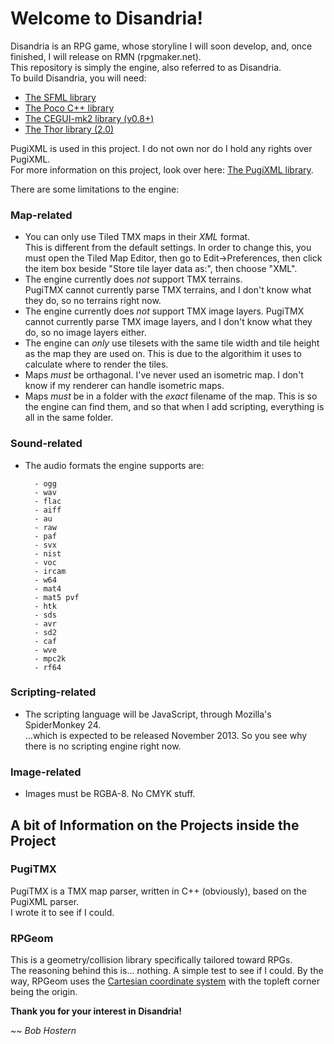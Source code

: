 # Welcome to Disandria!

Disandria is an RPG game, whose storyline I will soon develop, and, once finished, I will release on RMN (rpgmaker.net).  
This repository is simply the engine, also referred to as Disandria.  
To build Disandria, you will need:

*  [The SFML library](http://www.sfml-dev.org "SFML")
*  [The Poco C++ library](http://www.pocoproject.org "Poco")
*  [The CEGUI-mk2 library (v0.8+)](http://www.cegui.org.uk "CEGUI-mk2 (0.8+)")
*  [The Thor library (2.0)](http://www.bromeon.ch/libraries/thor/index.html "Thor 2.0")

PugiXML is used in this project. I do not own nor do I hold any rights over PugiXML.  
For more information on this project, look over here: [The PugiXML library][pxml].

[pxml]: http://www.pugixml.org "PugiXML"

There are some limitations to the engine:

### Map-related

* You can only use Tiled TMX maps in their *XML* format.  
  This is different from the default settings. In order to change this, you must
  open the Tiled Map Editor, then go to Edit->Preferences, then click the item box beside
  "Store tile layer data as:", then choose "XML".
* The engine currently does *not* support TMX terrains.  
  PugiTMX cannot currently parse TMX terrains, and I don't know what they do, so no terrains right now.
* The engine currently does *not* support TMX image layers.
  PugiTMX cannot currently parse TMX image layers, and I don't know what they do, so no image layers either.
* The engine can *only* use tilesets with the same tile width and tile height as the map they are used on.
  This is due to the algorithim it uses to calculate where to render the tiles.
* Maps *must* be orthagonal.
  I've never used an isometric map. I don't know if my renderer can handle isometric maps.
* Maps *must* be in a folder with the *exact* filename of the map.
  This is so the engine can find them, and so that when I add scripting, everything is all in the same folder.

### Sound-related

* The audio formats the engine supports are:

		- ogg 
		- wav
		- flac
		- aiff
		- au
		- raw
		- paf
		- svx
		- nist
		- voc
		- ircam
		- w64
		- mat4
		- mat5 pvf
		- htk
		- sds
		- avr
		- sd2
		- caf
		- wve
		- mpc2k
		- rf64

### Scripting-related

* The scripting language will be JavaScript, through Mozilla's SpiderMonkey 24.  
  ...which is expected to be released November 2013. So you see why there is no scripting engine right now.

### Image-related

* Images must be RGBA-8. No CMYK stuff.

## A bit of Information on the Projects inside the Project

### PugiTMX

PugiTMX is a TMX map parser, written in C++ (obviously), based on the PugiXML parser.  
I wrote it to see if I could.

### RPGeom

This is a geometry/collision library specifically tailored toward RPGs.  
The reasoning behind this is... nothing. A simple test to see if I could.
By the way, RPGeom uses the [Cartesian coordinate system](http://en.wikipedia.org/wiki/Cartesian_coordinate_system "Cartesian coordinate system") with the topleft corner being the origin.


**Thank you for your interest in Disandria!**

*~~ Bob Hostern*
